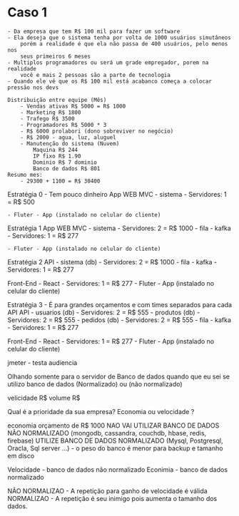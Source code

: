 # Caso 1

    - Da empresa que tem R$ 100 mil para fazer um software
    - Ela deseja que o sistema tenha por volta de 1000 usuários simutâneos
        porém a realidade é que ela não passa de 400 usuários, pelo menos nos
        seus primeiros 6 meses
    - Multiplos programadores ou será um grade empregador, porem na realidade
        você e mais 2 pessoas são a parte de tecnologia
    - Quando ele vê que os R$ 100 mil está acabanco começa a colocar pressão nos devs

    Distribuição entre equipe (Mês)
        - Vendas ativas R$ 5000 = R$ 1000 
        - Marketing R$ 1800
        - Trafego R$ 3500
        - Programadores R$ 5000 * 3
        - R$ 6000 prolabori (dono sobreviver no negócio)
        - R$ 2000 - agua, luz, aluguel
        - Manutenção do sistema (Nuvem)
            Maquina R$ 244
            IP fixo R$ 1.90
            Dominio R$ 7 dominio
            Banco de dados R$ 801
    Resumo mes:
        - 29300 + 1100 = R$ 30400

Estratégia 0 - Tem pouco dinheiro
App WEB MVC
    - sistema - Servidores: 1 = R$ 500

    - Fluter - App (instalado no celular do cliente)

Estratégia 1
App WEB MVC
    - sistema
    - Servidores: 2 = R$ 1000
    - fila - kafka - Servidores: 1 = R$ 277

    - Fluter - App (instalado no celular do cliente)

Estratégia 2
API
    - sistema (db) - Servidores: 2 = R$ 1000
    - fila - kafka - Servidores: 1 = R$ 277

Front-End
    - React - Servidores: 1 = R$ 277
    - Fluter - App (instalado no celular do cliente)

Estratégia 3 - É para grandes orçamentos e com times separados para cada API
API
    - usuarios (db) - Servidores: 2 = R$ 555
    - produtos (db) - Servidores: 2 = R$ 555
    - pedidos (db) - Servidores: 2 = R$ 555
    - fila - kafka - Servidores: 1 = R$ 277

Front-End
    - React - Servidores: 1 = R$ 277
    - Fluter - App (instalado no celular do cliente)

jmeter - testa audiencia

Olhando somente para o servidor de Banco de dados
quando que eu sei se utilizo banco de dados (Normalizado) ou (não normalizado)

velicidade R$
volume R$

Qual é a prioridade da sua empresa?
Economia ou velocidade ?

economia orçamento de R$ 1000
NAO VAI UTILIZAR BANCO DE DADOS NÃO NORMALIZADO (mongodb, cassandra, couchdb, hbase, redis, firebase)
UTILIZE BANCO DE DADOS NORMALIZADO (Mysql, Postgresql, Oracla, Sql server ...) - o peso do banco é menor para backup e tamanho em disco

Velocidade - banco de dados não normalizado
Econimia - banco de dados normalizado

NÃO NORMALIZAO - A repetição para ganho de velocidade é válida
NORMALIZAO - A repetição é seu inimigo pois aumenta o tamanho dos dados.
